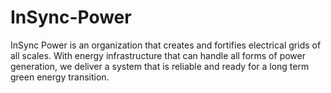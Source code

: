 # InSync-Power
InSync Power is an organization that creates and fortifies electrical grids of all scales. With energy infrastructure that can handle all forms of power generation, we deliver a system that is reliable and ready for a long term green energy transition.
